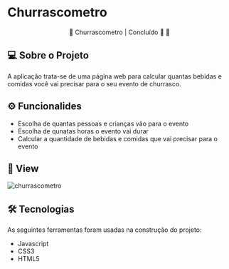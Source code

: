 # Churrascometro

<p align="center">
  🚧 Churrascometro | Concluído 🚀 🚧
</p>

## 💻 Sobre o Projeto
<p>
  A aplicação trata-se de uma página web para calcular quantas bebidas e comidas você vai precisar para o seu evento de churrasco.
</p>

## ⚙ Funcionalides
- Escolha de quantas pessoas e crianças vão para o evento
- Escolha de qunatas horas o evento vai durar
- Calcular a quantidade de bebidas e comidas que vai precisar para o evento

## 🎨 View
![churrascometro](https://user-images.githubusercontent.com/99041150/194784559-9fab5a66-d18a-4490-aecb-3bf1253b863a.gif)

## 🛠 Tecnologias
As seguintes ferramentas foram usadas na construção do projeto:

- Javascript
- CSS3
- HTML5
